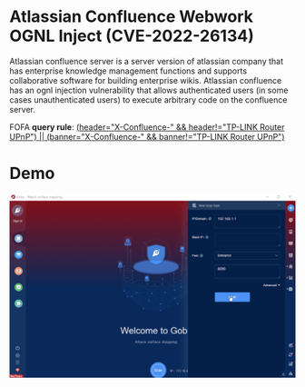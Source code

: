 
# Atlassian Confluence Webwork OGNL Inject (CVE-2022-26134)

Atlassian confluence server is a server version of atlassian company that has enterprise knowledge management functions and supports collaborative software for building enterprise wikis.&nbsp;Atlassian confluence has an ognl injection vulnerability that allows authenticated users (in some cases unauthenticated users) to execute arbitrary code on the confluence server.<br>

FOFA **query rule**: [(header="X-Confluence-" && header!="TP-LINK Router UPnP") || (banner="X-Confluence-" && banner!="TP-LINK Router UPnP") ](https://fofa.info/result?qbase64=KGhlYWRlcj0iWC1Db25mbHVlbmNlLSIgJiYgaGVhZGVyIT0iVFAtTElOSyBSb3V0ZXIgVVBuUCIpIHx8IChiYW5uZXI9IlgtQ29uZmx1ZW5jZS0iICYmIGJhbm5lciE9IlRQLUxJTksgUm91dGVyIFVQblAiKSA%3D)

# Demo

![Atlassian_Confluence_Webwork_OGNL_Inject_CVE_2022_26134](Atlassian_Confluence_Webwork_OGNL_Inject_CVE_2022_26134.gif)
